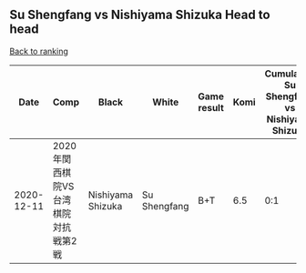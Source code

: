 ## Su Shengfang vs Nishiyama Shizuka Head to head

[Back to ranking](../../index.md)




| **Date** | **Comp** | **Black** | **White** | **Game result** | **Komi** | **Cumulative Su Shengfang vs Nishiyama Shizuka** | **Su Shengfang streak** | **Nishiyama Shizuka streak** | 
| --- | --- | --- | --- | --- | --- | --- | --- | --- |
| 2020-12-11 | 2020年関西棋院VS台湾棋院対抗戦第2戦 | Nishiyama Shizuka | Su Shengfang | B+T | 6.5 | 0:1 | 0 | 1 |




